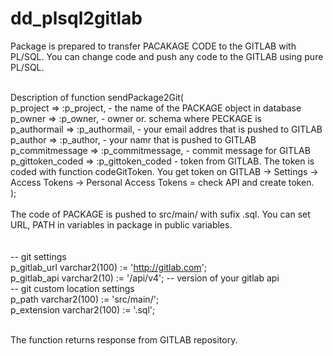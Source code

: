 # dd_plsql2gitlab

Package is prepared to transfer PACAKAGE CODE to the GITLAB with PL/SQL. You can change code and push any code to the GITLAB using pure PL/SQL.</br></br>

Description of function sendPackage2Git(</br>
     p_project => :p_project,                - the name of the PACKAGE object in database</br>
     p_owner => :p_owner,                    - owner or. schema where PECKAGE is</br>
     p_authormail => :p_authormail,          - your email addres that is pushed to GITLAB</br>
     p_author => :p_author,                  - your namr that is pushed to GITLAB</br>
     p_commitmessage => :p_commitmessage,    - commit message for GITLAB</br>
     p_gittoken_coded => :p_gittoken_coded   - token from GITLAB. The token is coded with function codeGitToken. You get token on GITLAB -> Settings -> Access Tokens -> Personal Access Tokens = check API and create token.</br>
     );</br>
</br>
 The code of PACKAGE is pushed to src/main/ with sufix .sql.  You can set URL, PATH in variables in package in public variables. </br>  
 </br>
   -- git settings</br>
  p_gitlab_url varchar2(100) := 'http://gitlab.com'; </br>
  p_gitlab_api varchar2(10) := '/api/v4'; -- version of your gitlab api</br>
  -- git custom location settings</br>
  p_path      varchar2(100) := 'src/main/';</br>
  p_extension varchar2(100) := '.sql';</br>
     
</br>
 The function returns response from GITLAB repository. </br>



